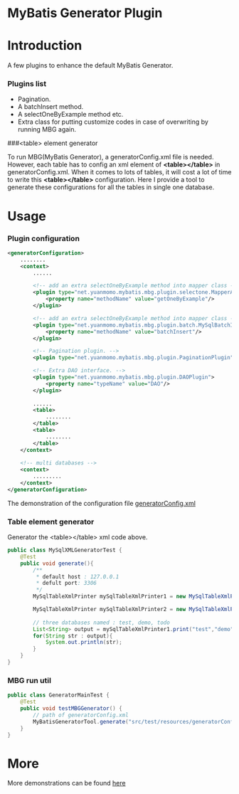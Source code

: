 MyBatis Generator Plugin
=======================

# Introduction
A few plugins to enhance the default MyBatis Generator. 

### Plugins list
 * Pagination.
 * A batchInsert method.
 * A selectOneByExample method etc.
 * Extra class for putting customize codes in case of overwriting by running MBG again.

###&lt;table&gt; element generator

To run MBG(MyBatis Generator), a generatorConfig.xml file is needed. However, each table has to config an xml element of **&lt;table&gt;&lt;/table&gt;** in generatorConfig.xml. When it comes to lots of tables, it will cost a lot of time to write this **&lt;table&gt;&lt;/table&gt;** configuration.
Here I provide a tool to generate these configurations for all the tables in single one database.


# Usage

### Plugin configuration
```xml
<generatorConfiguration>
    ........
    <context>
        ......

        <!-- add an extra selectOneByExample method into mapper class -->
        <plugin type="net.yuanmomo.mybatis.mbg.plugin.selectone.MapperAddSelectOneByExamplePlugin">
            <property name="methodName" value="getOneByExample"/>
        </plugin>

        <!-- add an extra selectOneByExample method into mapper class -->
        <plugin type="net.yuanmomo.mybatis.mbg.plugin.batch.MySqlBatchInsertPlugin">
            <property name="methodName" value="batchInsert"/>
        </plugin>

        <!-- Pagination plugin. -->
        <plugin type="net.yuanmomo.mybatis.mbg.plugin.PaginationPlugin"/>

        <!-- Extra DAO interface. -->
        <plugin type="net.yuanmomo.mybatis.mbg.plugin.DAOPlugin">
            <property name="typeName" value="DAO"/>
        </plugin>
        
		......
		<table>
			........
		</table>
		<table>
			........
		</table>
    </context>
    
    <!-- multi databases -->
    <context>
    	.........
    </context>
</generatorConfiguration>
```
The demonstration of the configuration file [generatorConfig.xml](https://github.com/yuanmomo/mybatis-generator-plugin/blob/master/common-plugin/src/test/resources/generatorConfig.xml)
 
### Table element generator

Generator the &lt;table&gt;&lt;/table&gt; xml code above.

```java
public class MySqlXMLGeneratorTest {
    @Test
	public void generate(){
		/**
		 * default host : 127.0.0.1
		 * defult port: 3306
		 */
		MySqlTableXmlPrinter mySqlTableXmlPrinter1 = new MySqlTableXmlPrinter("root","root");

		MySqlTableXmlPrinter mySqlTableXmlPrinter2 = new MySqlTableXmlPrinter("host","port","username","password");
		
		// three databases named : test, demo, todo
		List<String> output = mySqlTableXmlPrinter1.print("test","demo","todo");
		for(String str : output){
			System.out.println(str);
		}
	}
}
```
### MBG run util
```java
public class GeneratorMainTest {
	@Test
	public void testMBGGenerator() {
		// path of generatorConfig.xml
		MyBatisGeneratorTool.generate("src/test/resources/generatorConfig.xml");
	}
}
```
# More
More demonstrations can be found [here](https://github.com/yuanmomo/mybatis-generator-plugin/tree/master/common-plugin/src/test)




